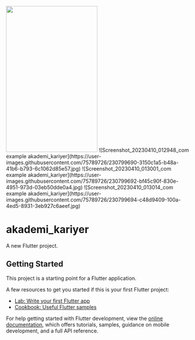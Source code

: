 
<img src ="https://user-images.githubusercontent.com/75789726/230799686-7d2e8359-0217-4fb4-a66b-c6ae063d8031.jpg" width="250" height="400">
![Screenshot_20230410_012948_com example akademi_kariyer](https://user-images.githubusercontent.com/75789726/230799690-3150c1a5-b48a-41b6-b793-6c1062d85e57.jpg)
![Screenshot_20230410_013001_com example akademi_kariyer](https://user-images.githubusercontent.com/75789726/230799692-bf45c90f-830e-4951-973d-03eb50dde0a4.jpg)
![Screenshot_20230410_013014_com example akademi_kariyer](https://user-images.githubusercontent.com/75789726/230799694-c48d9409-100a-4ed5-8931-3eb927c6aeef.jpg)



# akademi_kariyer

A new Flutter project.

## Getting Started

This project is a starting point for a Flutter application.

A few resources to get you started if this is your first Flutter project:

- [Lab: Write your first Flutter app](https://docs.flutter.dev/get-started/codelab)
- [Cookbook: Useful Flutter samples](https://docs.flutter.dev/cookbook)

For help getting started with Flutter development, view the
[online documentation](https://docs.flutter.dev/), which offers tutorials,
samples, guidance on mobile development, and a full API reference.


